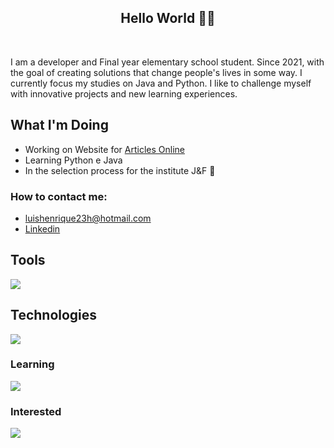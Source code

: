 <h2 align="center">Hello World 👨‍💻</h2>
</br>

  I am a developer and Final year elementary school student. Since 2021, with the goal of creating solutions that change people's lives in some way. I currently focus my studies on Java and Python.
I like to challenge myself with innovative projects and new learning experiences.

## What I'm Doing

- Working on Website for [Articles Online](https://artigo-livre.onrender.com/)
- Learning Python e Java
- In the selection process for the institute J&F 🎉
<h3>How to contact me: </h3>

-  luishenrique23h@hotmail.com
-  <a href="https://www.linkedin.com/in/luismede/">Linkedin</a>

## Tools

<a href="https://github.com/luismede"><img src="https://skillicons.dev/icons?i=postman,git,docker,vscode,idea,webstorm"></a>

## Technologies

<a href="https://github.com/luismede"><img src="https://skillicons.dev/icons?i=arduino,html,css,js,tailwind,react,nodejs,firebase,python"></a>

### Learning
<p align="left"> <a href="https://github.com/luismede"><img src="https://skillicons.dev/icons?i=java,python"></a>

### Interested
<p align="left"> <a href="https://github.com/luismede"><img src="https://skillicons.dev/icons?i=spring,kotlin"></a></p>


